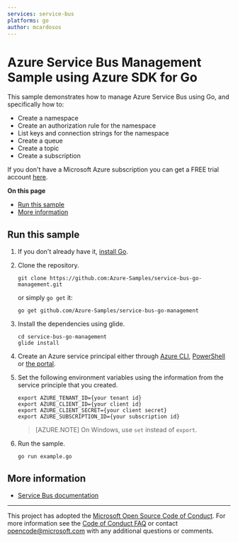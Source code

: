 ```yaml
---
services: service-bus
platforms: go
author: mcardosos
---
```


# Azure Service Bus Management Sample using Azure SDK for Go

This sample demonstrates how to manage Azure Service Bus using Go, and specifically how to:

- Create a namespace
- Create an authorization rule for the namespace
- List keys and connection strings for the namespace
- Create a queue
- Create a topic
- Create a subscription

If you don't have a Microsoft Azure subscription you can get a FREE trial account [here](https://azure.microsoft.com/pricing/free-trial).

**On this page**

- [Run this sample](#run)
- [More information](#info)

<a id="run"></a>

## Run this sample

1. If you don't already have it, [install Go](https://golang.org/dl/).

1. Clone the repository.

    ```
    git clone https://github.com:Azure-Samples/service-bus-go-management.git
    ```

    or simply `go get` it:

     ```
    go get github.com/Azure-Samples/service-bus-go-management
    ```

1. Install the dependencies using glide.

    ```
    cd service-bus-go-management
    glide install
    ```

1. Create an Azure service principal either through
    [Azure CLI](https://azure.microsoft.com/documentation/articles/resource-group-authenticate-service-principal-cli/),
    [PowerShell](https://azure.microsoft.com/documentation/articles/resource-group-authenticate-service-principal/)
    or [the portal](https://azure.microsoft.com/documentation/articles/resource-group-create-service-principal-portal/).

1. Set the following environment variables using the information from the service principle that you created.

    ```
    export AZURE_TENANT_ID={your tenant id}
    export AZURE_CLIENT_ID={your client id}
    export AZURE_CLIENT_SECRET={your client secret}
    export AZURE_SUBSCRIPTION_ID={your subscription id}
    ```

    > [AZURE.NOTE] On Windows, use `set` instead of `export`.

1. Run the sample.

    ```
    go run example.go
    ```

<a id="info"></a>

## More information

- [Service Bus documentation](https://docs.microsoft.com/en-us/azure/service-bus/)

***

This project has adopted the [Microsoft Open Source Code of Conduct](https://opensource.microsoft.com/codeofconduct/). For more information see the [Code of Conduct FAQ](https://opensource.microsoft.com/codeofconduct/faq/) or contact [opencode@microsoft.com](mailto:opencode@microsoft.com) with any additional questions or comments.